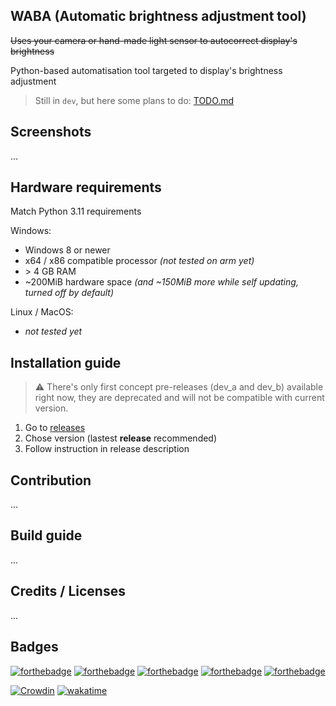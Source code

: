 ## WABA (Automatic brightness adjustment tool)
~~Uses your camera or hand-made light sensor to autocorrect display's brightness~~

Python-based automatisation tool targeted to display's brightness adjustment 

> Still in `dev`, but here some plans to do: [TODO.md](TODO.md)

## Screenshots
...

## Hardware requirements 
Match Python 3.11 requirements

Windows:
- Windows 8 or newer
- x64 / x86 compatible processor _(not tested on arm yet)_
- \> 4 GB RAM
- ~200MiB hardware space _(and ~150MiB more while self updating, turned off by default)_

Linux / MacOS:
- _not tested yet_


## Installation guide
> ⚠ There's only first concept pre-releases (dev_a and dev_b) available right now,
> they are deprecated and will not be compatible with current version.
1. Go to [releases](https://github.com/kapertdog/WABA/releases)
2. Chose version (lastest **release** recommended)
3. Follow instruction in release description

<!-- 
> Also, designed for work with [silly-update-hub](https://github.com/strange-dog-s-workshop/silly-update-hub): 
> way to centralize auto-updating for some my projects!
-->

## Contribution
...

## Build guide
...

## Credits / Licenses
...

## Badges

[![forthebadge](https://forthebadge.com/images/badges/made-with-python.svg)](https://forthebadge.com)
[![forthebadge](https://forthebadge.com/images/badges/open-source.svg)](https://forthebadge.com)
[![forthebadge](https://forthebadge.com/images/badges/built-with-love.svg)](https://forthebadge.com)
[![forthebadge](https://forthebadge.com/images/badges/gluten-free.svg)](https://forthebadge.com)
[![forthebadge](https://forthebadge.com/images/badges/you-didnt-ask-for-this.svg)](https://forthebadge.com)

[![Crowdin](https://badges.crowdin.net/waba/localized.svg)](https://crowdin.com/project/waba)
[![wakatime](https://wakatime.com/badge/user/c953efa8-fc06-4e4c-8158-fcc289fcf2e6/project/91d34353-79ef-47f5-b28d-d5e5c123c2ad.svg)](https://wakatime.com/@kapertdog/projects/bvftxzdqum)

<!-- 
> Linux? Gnome? Look at fork [GABA](https://github.com/levkopo/GABA) 👀
[![made-with-python](https://img.shields.io/badge/made%20with-Python-1f425f.svg)](https://www.python.org/)
[![platform](https://img.shields.io/badge/platform-win--64-blue)]()
![GitHub release (the latest by date, including pre-releases)](https://img.shields.io/github/v/release/kapertdog/waba?include_prereleases)
[![packed-with](https://img.shields.io/badge/packed%20with-auto--py--to--exe-blueviolet)](https://github.com/brentvollebregt/auto-py-to-exe)
### [🌍 Crowdin page](https://crowdin.com/project/waba)
-->



